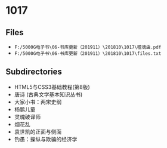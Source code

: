 # 1017

## Files

- `F:/5000G电子书\06-书库更新（201911）\201810\1017\噬魂虫.pdf`
- `F:/5000G电子书\06-书库更新（201911）\201810\1017\files.txt`

## Subdirectories

- HTML5与CSS3基础教程(第8版)
- 唐诗 (古典文学基本知识丛书)
- 大家小书：两宋史纲
- 杨鹏儿童
- 灵魂破译师
- 烟花乱
- 袁世凯的正面与侧面
- 钓愚：操纵与欺骗的经济学
